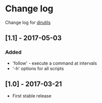 # Change log
Change log for [dirutils](https://github.com/dogoncouch/dirutils)

## [1.1] - 2017-05-03
### Added
- 'follow' - execute a command at intervals
- '-h' options for all scripts

## [1.0] - 2017-03-21
- First stable release
